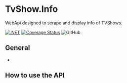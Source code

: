 # TvShow.Info
WebApi designed to scrape and display info of TVShows.

[![.NET](https://github.com/Plofstoffel/TvShow.Info/blob/main/.github/workflows/dotnet.yml/badge.svg?branch=main)](https://github.com/Plofstoffel/TvShow.Info/blob/main/.github/workflows/dotnet.yml)
[![Coverage Status](https://coveralls.io/repos/github/Plofstoffel/TvShow.Info/badge.svg?branch=feature/add-coverlet-msbuild-package)](https://coveralls.io/github/Plofstoffel/TvShow.Info?branch=main)
![GitHub](https://github.com/Plofstoffel/TvShow.Info)


## General

* 

## How to use the API